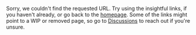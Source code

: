 Sorry, we couldn't find the requested URL.
Try using the insightful links, if you haven't already, or go back to the [homepage](https://javascriptlearner815.github.io/ka-projects/).
Some of the links might point to a WIP or removed page, so go to [Discussions](https://github.com/JavascriptLearner815/ka-projects/discussions/categories/q-a) to reach
out if you're unsure.
